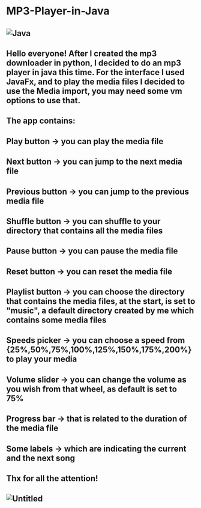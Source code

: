 # MP3-Player-in-Java
![Java](https://img.shields.io/badge/Language-Java-orange)
------------------------------------------------------------------------------------------------------------------------------------------------
Hello everyone! After I created the mp3 downloader in python, I decided to do an mp3 player in java this time.
For the interface I used JavaFx, and to play the media files I decided to use the Media import, you may need some vm options to use that.
------------------------------------------------------------------------------------------------------------------------------------------------
The app contains:
------------------------------------------------------------------------------------------------------------------------------------------------
Play button -> you can play the media file 
------------------------------------------------------------------------------------------------------------------------------------------------
Next button -> you can jump to the next media file
------------------------------------------------------------------------------------------------------------------------------------------------
Previous button -> you can jump to the previous media file
------------------------------------------------------------------------------------------------------------------------------------------------
Shuffle button -> you can shuffle to your directory that contains all the media files
------------------------------------------------------------------------------------------------------------------------------------------------
Pause button -> you can pause the media file
------------------------------------------------------------------------------------------------------------------------------------------------
Reset button -> you can reset the media file
------------------------------------------------------------------------------------------------------------------------------------------------
Playlist button -> you can choose the directory that contains the media files, at the start, is set to "music", a default directory created by me which contains some media files
------------------------------------------------------------------------------------------------------------------------------------------------
Speeds picker -> you can choose a speed from {25%,50%,75%,100%,125%,150%,175%,200%} to play your media
------------------------------------------------------------------------------------------------------------------------------------------------
Volume slider -> you can change the volume as you wish from that wheel, as default is set to 75%
------------------------------------------------------------------------------------------------------------------------------------------------
Progress bar -> that is related to the duration of the media file
------------------------------------------------------------------------------------------------------------------------------------------------
Some labels -> which are indicating the current and the next song
------------------------------------------------------------------------------------------------------------------------------------------------
Thx for all the attention!
------------------------------------------------------------------------------------------------------------------------------------------------
![Untitled](https://github.com/GengiuRobert/MP3-Player-in-Java/assets/127054806/d67bd733-34bb-4eba-a5de-a9952bb81008)
------------------------------------------------------------------------------------------------------------------------------------------------

